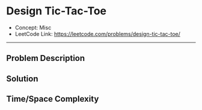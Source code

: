 # Design Tic-Tac-Toe

- Concept: Misc
- LeetCode Link: https://leetcode.com/problems/design-tic-tac-toe/

---

## Problem Description

## Solution

## Time/Space Complexity

